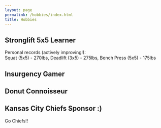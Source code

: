 ```yaml
---
layout: page
permalink: /hobbies/index.html
title: Hobbies
---
```



## Stronglift 5x5 Learner

Personal records (actively improving!):<br> Squat (5x5) - 270lbs, Deadlift (3x5) - 275lbs, Bench Press (5x5) - 175lbs

## Insurgency Gamer

## Donut Connoisseur

## Kansas City Chiefs Sponsor :)

Go Chiefs!!